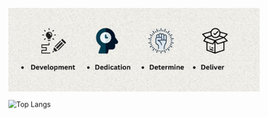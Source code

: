 ![Header image](https://raw.githubusercontent.com/arifulthejedi/arifulthejedi/main/src/img/Development.png)

![Top Langs](https://github-readme-stats.vercel.app/api/top-langs/?username=arifulthejedi)

